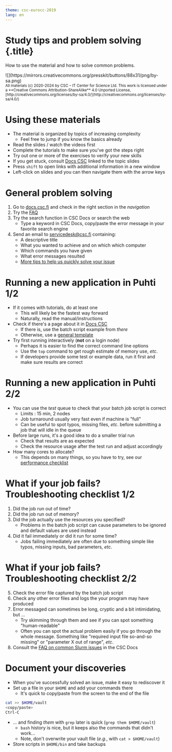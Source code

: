 ```yaml
---
theme: csc-eurocc-2019
lang: en
---
```

# Study tips and problem solving {.title}

How to use the material and how to solve common problems.

<div class="column">
![](https://mirrors.creativecommons.org/presskit/buttons/88x31/png/by-sa.png)
</div>
<div class="column">
<small>
All materials (c) 2020-2024 by CSC – IT Center for Science Ltd.
This work is licensed under a **Creative Commons Attribution-ShareAlike** 4.0
Unported License, [http://creativecommons.org/licenses/by-sa/4.0/](http://creativecommons.org/licenses/by-sa/4.0/)
</small>
</div>

# Using these materials

- The material is organized by topics of increasing complexity
   - Feel free to jump if you know the basics already
- Read the slides / watch the videos first
- Complete the tutorials to make sure you've got the steps right
- Try out one or more of the exercises to verify your new skills
- If you get stuck, consult [Docs CSC](https://docs.csc.fi) linked to the topic slides
- Press `shift` to open links with additional information in a new window
- Left-click on slides and you can then navigate them with the arrow keys

# General problem solving

1. Go to [docs.csc.fi](https://docs.csc.fi) and check in the right section in the _navigation_
2. Try the [FAQ](https://docs.csc.fi/support/faq/)
3. Try the search function in CSC Docs or search the web
   - Type a keyword in CSC Docs, copy/paste the error message in your favorite search engine
4. Send an email to [servicedesk@csc.fi](mailto:servicedesk@csc.fi) containing:
   - A descriptive title
   - What you wanted to achieve and on which which computer
   - Which commands you have given
   - What error messages resulted
   - [More tips to help us quickly solve your issue](https://docs.csc.fi/support/support-howto/)

# Running a new application in Puhti 1/2

- If it comes with tutorials, do at least one
   - This will likely be the fastest way forward
   - Naturally, read the manual/instructions
- Check if there's a page about it in [Docs CSC](https://docs.csc.fi/apps/)
   - If there is, use the batch script example from _there_
   - Otherwise, use a [general template](https://docs.csc.fi/computing/running/example-job-scripts-puhti/)
- Try first running interactively (**not** on a login node)
   - Perhaps it is easier to find the correct command line options
   - Use the `top` command to get rough estimate of memory use, _etc_.
   - If developers provide some test or example data, run it first and make sure results are correct

# Running a new application in Puhti 2/2

- You can use the _test_ queue to check that your batch job script is correct
   - Limits : 15 min, 2 nodes
   - Job turnaround usually very fast even if machine is "full"
   - Can be useful to spot typos, missing files, _etc_. before submitting a job that will idle in the queue
- Before large runs, it's a good idea to do a smaller trial run
   - Check that results are as expected
   - Check the resource usage after the test run and adjust accordingly
- How many cores to allocate?
   - This depends on many things, so you have to try, see our [performance checklist](https://docs.csc.fi/computing/running/performance-checklist/)

# What if your job fails? Troubleshooting checklist 1/2

1. Did the job run out of time?
2. Did the job run out of memory?
3. Did the job actually use the resources you specified?
   - Problems in the batch job script can cause parameters to be ignored and default values are used instead
4. Did it fail immediately or did it run for some time?
   - Jobs failing immediately are often due to something simple like typos, missing inputs, bad parameters, _etc_.

# What if your job fails? Troubleshooting checklist 2/2

5. Check the error file captured by the batch job script
6. Check any other error files and logs the your program may have produced
7. Error messaged can sometimes be long, cryptic and a bit intimidating, but ...
   - Try skimming through them and see if you can spot something "human-readable"
   - Often you can spot the actual problem easily if you go through the whole message. Something like "required input file so-and-so missing" or "parameter X out of range", _etc_.
8. Consult the [FAQ on common Slurm issues](https://docs.csc.fi/support/faq/why-does-my-batch-job-fail/) in the CSC Docs

# Document your discoveries

- When you've successfully solved an issue, make it easy to rediscover it
- Set up a file in your `$HOME` and add your commands there
   - It's quick to copy/paste from the screen to the end of the file

```bash
cat >> $HOME/vault
<copy/paste>
Ctrl-C
```

- ... and finding _them_ with `grep` later is quick (`grep them $HOME/vault`)
   - `bash` history is nice, but it keeps also the commands that didn't work...
   - Note, don't overwrite your vault file (_e.g._, with `cat > $HOME/vault`)
- Store scripts in `$HOME/bin` and take backups
